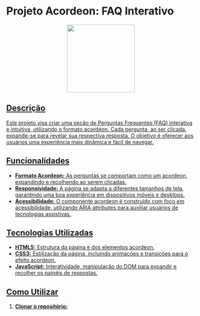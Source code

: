 # Projeto Acordeon: FAQ Interativo

<div align="center">
  <a href="https://github.com/RobertCastro86">
    <img height="180em" src="Olá, me chamo Robert. Muito prazer..png"/>
</div>

## Descrição

Este projeto visa criar uma seção de Perguntas Frequentes (FAQ) interativa e intuitiva, utilizando o formato acordeon. Cada pergunta, ao ser clicada, expande-se para revelar sua respectiva resposta. O objetivo é oferecer aos usuários uma experiência mais dinâmica e fácil de navegar.

## Funcionalidades

* **Formato Acordeon:** As perguntas se comportam como um acordeon, expandindo e recolhendo ao serem clicadas.
* **Responsividade:** A página se adapta a diferentes tamanhos de tela, garantindo uma boa experiência em dispositivos móveis e desktops.
* **Acessibilidade:** O componente acordeon é construído com foco em acessibilidade, utilizando ARIA attributes para auxiliar usuários de tecnologias assistivas.

## Tecnologias Utilizadas

* **HTML5:** Estrutura da página e dos elementos acordeon.
* **CSS3:** Estilização da página, incluindo animações e transições para o efeito acordeon.
* **JavaScript:** Interatividade, manipulação do DOM para expandir e recolher os painéis de respostas.

## Como Utilizar

1. **Clonar o repositório:**
   ```bash https://github.com/RobertCastro86/acordeon.git
